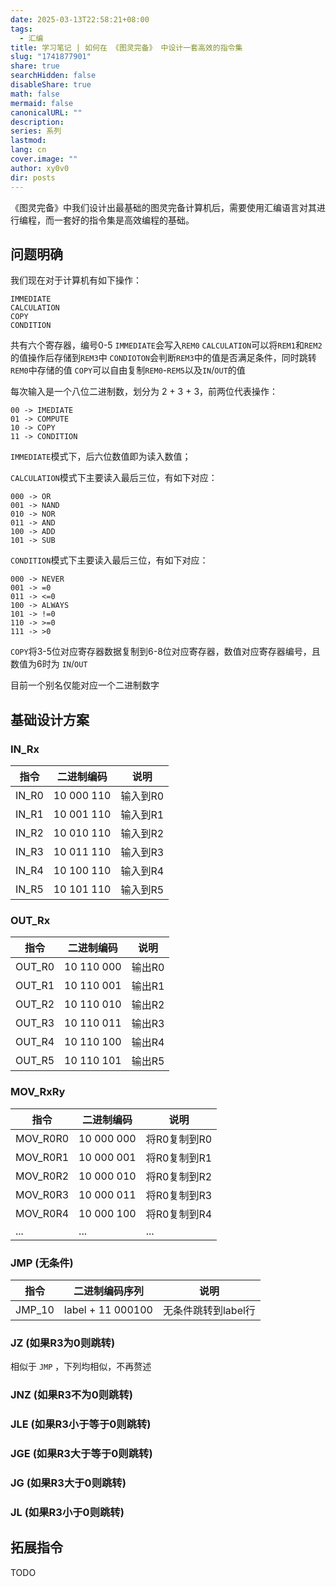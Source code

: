 ```yaml
---
date: 2025-03-13T22:58:21+08:00
tags:
  - 汇编
title: 学习笔记 | 如何在 《图灵完备》 中设计一套高效的指令集
slug: "1741877901"
share: true
searchHidden: false
disableShare: true
math: false
mermaid: false
canonicalURL: ""
description: 
series: 系列
lastmod: 
lang: cn
cover.image: ""
author: xy0v0
dir: posts
---
```

《图灵完备》中我们设计出最基础的图灵完备计算机后，需要使用汇编语言对其进行编程，而一套好的指令集是高效编程的基础。

## 问题明确

我们现在对于计算机有如下操作：

```
IMMEDIATE
CALCULATION
COPY
CONDITION
```

共有六个寄存器，编号0-5
`IMMEDIATE`会写入`REM0`
`CALCULATION`可以将`REM1`和`REM2`的值操作后存储到`REM3`中
`CONDIOTON`会判断`REM3`中的值是否满足条件，同时跳转`REM0`中存储的值
`COPY`可以自由复制`REM0`-`REM5`以及`IN`/`OUT`的值

每次输入是一个八位二进制数，划分为 2 + 3 + 3，前两位代表操作：

```
00 -> IMEDIATE
01 -> COMPUTE
10 -> COPY
11 -> CONDITION
```

`IMMEDIATE`模式下，后六位数值即为读入数值；

`CALCULATION`模式下主要读入最后三位，有如下对应：

```
000 -> OR
001 -> NAND
010 -> NOR
011 -> AND
100 -> ADD
101 -> SUB
```

`CONDITION`模式下主要读入最后三位，有如下对应：

```
000 -> NEVER
001 -> =0
011 -> <=0
100 -> ALWAYS
101 -> !=0
110 -> >=0
111 -> >0
```

`COPY`将3-5位对应寄存器数据复制到6-8位对应寄存器，数值对应寄存器编号，且数值为6时为 `IN`/`OUT`

目前一个别名仅能对应一个二进制数字

## 基础设计方案

### IN_Rx

|指令|二进制编码|说明|
|---|---|---|
|IN_R0|10 000 110|输入到R0|
|IN_R1|10 001 110|输入到R1|
|IN_R2|10 010 110|输入到R2|
|IN_R3|10 011 110|输入到R3|
|IN_R4|10 100 110|输入到R4|
|IN_R5|10 101 110|输入到R5|

### OUT_Rx

|指令|二进制编码|说明|
|---|---|---|
|OUT_R0|10 110 000|输出R0|
|OUT_R1|10 110 001|输出R1|
|OUT_R2|10 110 010|输出R2|
|OUT_R3|10 110 011|输出R3|
|OUT_R4|10 110 100|输出R4|
|OUT_R5|10 110 101|输出R5|

### MOV_RxRy

| 指令       | 二进制编码      | 说明       |
| -------- | ---------- | -------- |
| MOV_R0R0 | 10 000 000 | 将R0复制到R0 |
| MOV_R0R1 | 10 000 001 | 将R0复制到R1 |
| MOV_R0R2 | 10 000 010 | 将R0复制到R2 |
| MOV_R0R3 | 10 000 011 | 将R0复制到R3 |
| MOV_R0R4 | 10 000 100 | 将R0复制到R4 |
| ...      | ...        | ...      |

### JMP (无条件)

|指令|二进制编码序列|说明|
|---|---|---|
|JMP_10|label + 11 000100|无条件跳转到label行|

### JZ (如果R3为0则跳转)

相似于 `JMP` ，下列均相似，不再赘述

### JNZ (如果R3不为0则跳转)

### JLE (如果R3小于等于0则跳转)

### JGE (如果R3大于等于0则跳转)

### JG (如果R3大于0则跳转)

### JL (如果R3小于0则跳转)

## 拓展指令

TODO

